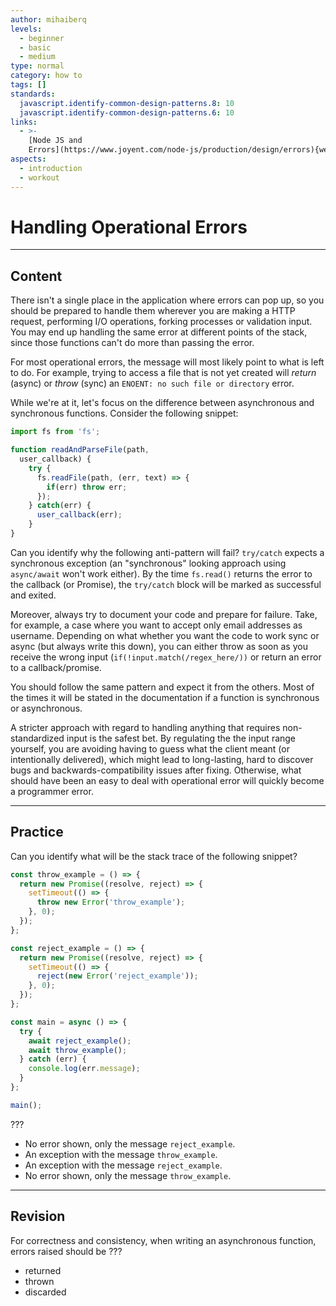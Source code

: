 ```yaml
---
author: mihaiberq
levels:
  - beginner
  - basic
  - medium
type: normal
category: how to
tags: []
standards:
  javascript.identify-common-design-patterns.8: 10
  javascript.identify-common-design-patterns.6: 10
links:
  - >-
    [Node JS and
    Errors](https://www.joyent.com/node-js/production/design/errors){website}
aspects:
  - introduction
  - workout
---
```


# Handling Operational Errors


---

## Content

There isn't a single place in the application where errors can pop up, so you should be prepared to handle them wherever you are making a HTTP request, performing I/O operations, forking processes or validation input. You may end up handling the same error at different points of the stack, since those functions can't do more than passing the error.

For most operational errors, the message will most likely point to what is left to do. For example, trying to access a file that is not yet created will *return* (async) or *throw* (sync) an `ENOENT: no such file or directory` error.

While we're at it, let's focus on the difference between asynchronous and synchronous functions. Consider the following snippet:

```javascript
import fs from 'fs';

function readAndParseFile(path,
  user_callback) {
    try {
      fs.readFile(path, (err, text) => {
        if(err) throw err;
      });
    } catch(err) {
      user_callback(err);
    }
}
```

Can you identify why the following anti-pattern will fail? `try/catch` expects a synchronous exception (an "synchronous" looking approach using `async/await` won't work either). By the time `fs.read()` returns the error to the callback (or Promise), the `try/catch` block will be marked as successful and exited.

Moreover, always try to document your code and prepare for failure. Take, for example, a case where you want to accept only email addresses as username. Depending on what whether you want the code to work sync or async (but always write this down), you can either throw as soon as you receive the wrong input (`if(!input.match(/regex_here/))` or return an error to a callback/promise.

You should follow the same pattern and expect it from the others. Most of the times it will be stated in the documentation if a function is synchronous or asynchronous.

A stricter approach with regard to handling anything that requires non-standardized input is the safest bet. By regulating the the input range yourself, you are avoiding having to guess what the client meant (or intentionally delivered), which might lead to long-lasting, hard to discover bugs and backwards-compatibility issues after fixing. Otherwise, what should have been an easy to deal with operational error will quickly become a programmer error.


---

## Practice

Can you identify what will be the stack trace of the following snippet?

```javascript
const throw_example = () => {
  return new Promise((resolve, reject) => {
    setTimeout(() => {
      throw new Error('throw_example');
    }, 0);
  });
};

const reject_example = () => {
  return new Promise((resolve, reject) => {
    setTimeout(() => {
      reject(new Error('reject_example'));
    }, 0);
  });
};

const main = async () => {
  try {
    await reject_example();
    await throw_example();
  } catch (err) {
    console.log(err.message);
  }
};

main();
```

???

* No error shown, only the message `reject_example`.
* An exception with the message `throw_example`.
* An exception with the message `reject_example`.
* No error shown, only the message `throw_example`.


---

## Revision

For correctness and consistency, when writing an asynchronous function, errors raised should be ???

* returned
* thrown
* discarded

